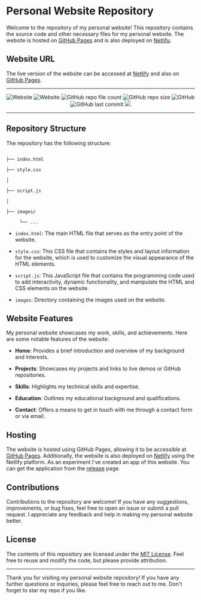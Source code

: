 # Personal Website Repository

Welcome to the repository of my personal website! This repository contains the source code and other necessary files for my personal website. The website is hosted on [GitHub Pages](https://akhil-mahesh.github.io/Personal-Website/) and is also deployed on [Netlifu](https://akhilmahesh.netlify.app/).

## Website URL

The live version of the website can be accessed at [Netlify](https://akhilmahesh.netlify.app/) and also on [GitHub Pages](https://akhil-mahesh.github.io/Personal-Website/).

---

<p align="center">
          <img alt="Website" src="https://img.shields.io/website?down_color=darkred&down_message=error&logo=netlify&style=plastic&up_color=lime&up_message=working&url=https%3A%2F%2Fakhilmahesh.netlify.app%2F">
          <img alt="Website" src="https://img.shields.io/website?down_color=darkred&down_message=error&logo=github&style=plastic&up_color=lime&up_message=working&url=https%3A%2F%2Fakhil-mahesh.github.io%2FPersonal-Website%2F">
          <img alt="GitHub repo file count" src="https://img.shields.io/github/directory-file-count/akhil-mahesh/personal-website?color=black&logo=github&style=plastic">
          <img alt="GitHub repo size" src="https://img.shields.io/github/repo-size/akhil-mahesh/personal-website?color=black&style=plastic">
          <img alt="GitHub" src="https://img.shields.io/github/license/akhil-mahesh/personal-website?color=black&logo=github&style=plastic">
          <img alt="GitHub last commit" src="https://img.shields.io/github/last-commit/akhil-mahesh/personal-website?color=black&style=plastic">
          <img src="https://img.shields.io/badge/Author-Akhil--Mahesh-black?logo=github&style=plastic"></a>

</p>

---

## Repository Structure

The repository has the following structure:

```

├── index.html

├── style.css

│

├── script.js

│

├── images/

     └── ...

```

- `index.html`: The main HTML file that serves as the entry point of the website.

- `style.css`: This CSS file that contains the styles and layout information for the website, which is used to customize the visual appearance of the HTML elements.

- `script.js`: This JavaScript file that contains the programming code used to add interactivity, dynamic functionality, and manipulate the HTML and CSS elements on the website.

- `images`: Directory containing the images used on the website.


## Website Features

My personal website showcases my work, skills, and achievements. Here are some notable features of the website:

- **Home**: Provides a brief introduction and overview of my background and interests.

- **Projects**: Showcases my projects and links to live demos or GitHub repositories.

- **Skills**: Highlights my technical skills and expertise.

- **Education**: Outlines my educational background and qualifications.

- **Contact**: Offers a means to get in touch with me through a contact form or via email.

## Hosting

The website is hosted using GitHub Pages, allowing it to be accessible at [GitHub Pages](https://akhil-mahesh.github.io/Personal-Website/). Additionally, the website is also deployed on [Netlify](https://akhilmahesh.netlify.app/) using the Netlify platform. As an experiment I've created an app of this website. You can get the application from the [release](https://github.com/Akhil-Mahesh/Personal-Website/releases) page.

## Contributions

Contributions to the repository are welcome! If you have any suggestions, improvements, or bug fixes, feel free to open an issue or submit a pull request. I appreciate any feedback and help in making my personal website better.

## License

The contents of this repository are licensed under the [MIT License](LICENSE). Feel free to reuse and modify the code, but please provide attribution.

---

Thank you for visiting my personal website repository! If you have any further questions or inquiries, please feel free to reach out to me. Don't forget to star my repo if you like.

